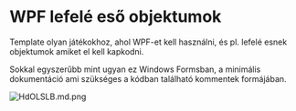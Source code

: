 # WPF lefelé eső objektumok

Template olyan játékokhoz, ahol WPF-et kell használni, és pl. lefelé esnek objektumok amiket el kell kapkodni.

Sokkal egyszerűbb mint ugyan ez Windows Formsban, a minimális dokumentáció ami szükséges a kódban található kommentek
formájában.

![HdOLSLB.md.png](https://iili.io/HdOLSLB.md.png)
